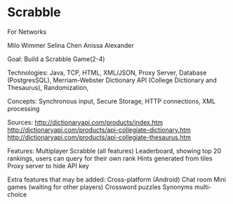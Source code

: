 # Scrabble
For Networks


Milo Wimmer 
Selina Chen
Anissa Alexander

 
Goal: Build a Scrabble Game(2-4)

Technologies: Java, TCP, HTML, XML/JSON, Proxy Server, Database (PostgresSQL), Merriam-Webster Dictionary API (College Dictionary and Thesaurus), Randomization, 

Concepts: Synchronous input, Secure Storage, HTTP connections, XML processing 

Sources: http://dictionaryapi.com/products/index.htm
	   http://dictionaryapi.com/products/api-collegiate-dictionary.htm
               http://dictionaryapi.com/products/api-collegiate-thesaurus.htm
	   
Features: 
Multiplayer Scrabble (all features)
Leaderboard, showing top 20 rankings, users can query for their own rank
Hints generated from tiles
Proxy server to hide API key

Extra features that may be added:
Cross-platform (Android)
Chat room
Mini games (waiting for other players)
Crossword puzzles
Synonyms multi-choice 

